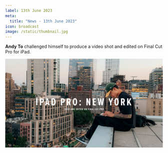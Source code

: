 ```yaml
---
label: 13th June 2023
meta:
  title: "News - 13th June 2023"
icon: broadcast
image: /static/thumbnail.jpg
---
```


**Andy To** challenged himself to produce a video shot and edited on Final Cut Pro for iPad.

[![](/static/andyto.jpg)](https://www.youtube.com/watch?v=OGhZMxrEbuk)